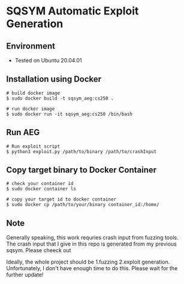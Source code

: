 # SQSYM Automatic Exploit Generation

## Environment
- Tested on Ubuntu 20.04.01

## Installation using Docker

~~~~{.sh}
# build docker image
$ sudo docker build -t sqsym_aeg:cs250 .

# run docker image
$ sudo docker run -it sqsym_aeg:cs250 /bin/bash
~~~~

## Run AEG
~~~~{.sh}
# Run exploit script
$ python3 exploit.py /path/to/binary /path/to/crashInput
~~~~

## Copy target binary to Docker Container
~~~~{.sh}
# check your container id
$ sudo docker container ls

# copy your target id to docker container
$ sudo docker cp /path/to/your/binary container_id:/home/
~~~~

## Note
Generally speaking, this work requries crash input from fuzzing tools.\
The crash input that I give in this repo is generated from my previous sqsym. Please cheeck out

Ideally, the whole project should be 1.fuzzing 2.exploit generation. Unfortunately, I don't have enough time to do this. Please wait for the further update!
